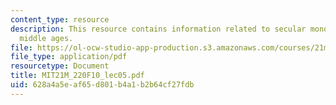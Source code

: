 ```yaml
---
content_type: resource
description: This resource contains information related to secular monophony in the
  middle ages.
file: https://ol-ocw-studio-app-production.s3.amazonaws.com/courses/21m-220-early-music-fall-2010/628a4a5eaf65d801b4a1b2b64cf27fdb_MIT21M_220F10_lec05.pdf
file_type: application/pdf
resourcetype: Document
title: MIT21M_220F10_lec05.pdf
uid: 628a4a5e-af65-d801-b4a1-b2b64cf27fdb
---
```


